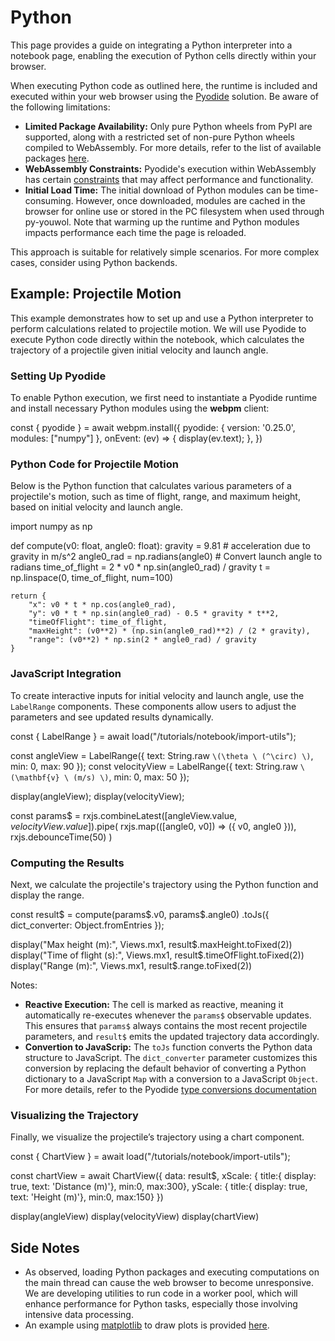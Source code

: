 
# Python

This page provides a guide on integrating a Python interpreter into a notebook page, enabling the execution of Python cells directly within your browser.

<note level='warning' label='Important'>

When executing Python code as outlined here, the runtime is included and executed within your web browser using the 
<a target="_blank" href="https://pyodide.org/en/stable/index.html">Pyodide</a> 
solution. Be aware of the following limitations:

- **Limited Package Availability:** Only pure Python wheels from PyPI are supported, along with a restricted set of 
    non-pure Python wheels compiled to WebAssembly. For more details, refer to the list of available packages
    <a target="_blank" href="https://pyodide.org/en/stable/packages.html">here</a>.
- **WebAssembly Constraints:** Pyodide's execution within WebAssembly has certain
    <a target="_blank" href="https://pyodide.org/en/stable/usage/wasm-constraints.html">constraints</a>
    that may affect performance and functionality.
- **Initial Load Time:** The initial download of Python modules can be time-consuming. 
    However, once downloaded, modules are cached in the browser for online use or stored in the PC filesystem when 
    used through py-youwol. Note that warming up the runtime and Python modules impacts performance each time
    the page is reloaded.

This approach is suitable for relatively simple scenarios. For more complex cases, consider using Python backends.
</note>

## Example: Projectile Motion

This example demonstrates how to set up and use a Python interpreter to perform calculations related to projectile
motion. We will use Pyodide to execute Python code directly within the notebook, which calculates the trajectory of a projectile given initial velocity and launch angle.

### Setting Up Pyodide

To enable Python execution, we first need to instantiate a Pyodide runtime and install necessary Python modules using
the **webpm** client:

<js-cell>
const { pyodide } = await webpm.install({
    pyodide: {
        version: '0.25.0',
        modules: ["numpy"]
    },
    onEvent: (ev) => {
        display(ev.text);
    },
})
</js-cell>

### Python Code for Projectile Motion

Below is the Python function that calculates various parameters of a projectile's motion, such as time of flight, range, and maximum height, based on initial velocity and launch angle.

<py-cell>
import numpy as np

def compute(v0: float, angle0: float):
    gravity = 9.81  # acceleration due to gravity in m/s^2
    angle0_rad = np.radians(angle0)  # Convert launch angle to radians
    time_of_flight = 2 * v0 * np.sin(angle0_rad) / gravity
    t = np.linspace(0, time_of_flight, num=100)
    
    return {
        "x": v0 * t * np.cos(angle0_rad),
        "y": v0 * t * np.sin(angle0_rad) - 0.5 * gravity * t**2,
        "timeOfFlight": time_of_flight,
        "maxHeight": (v0**2) * (np.sin(angle0_rad)**2) / (2 * gravity),
        "range": (v0**2) * np.sin(2 * angle0_rad) / gravity
    }
</py-cell>

### JavaScript Integration

To create interactive inputs for initial velocity and launch angle, use the `LabelRange` components. These components allow users to adjust the parameters and see updated results dynamically.

<js-cell>
const { LabelRange } = await load("/tutorials/notebook/import-utils");

const angleView = LabelRange({
    text: String.raw `\(\theta \ (^\circ) \)`, min: 0, max: 90
});
const velocityView = LabelRange({
    text: String.raw `\(\mathbf{v} \ (m/s) \)`, min: 0, max: 50
});

display(angleView);
display(velocityView);

const params$ = rxjs.combineLatest([angleView.value$, velocityView.value$]).pipe(
    rxjs.map(([angle0, v0]) => ({ v0, angle0 })),
    rxjs.debounceTime(50)
)
</js-cell>

### Computing the Results

Next, we calculate the projectile's trajectory using the Python function and display the range.

<js-cell reactive="true">
const result$ = compute(params$.v0, params$.angle0)
    .toJs({ dict_converter: Object.fromEntries });

display("Max height (m):", Views.mx1, result$.maxHeight.toFixed(2))
display("Time of flight (s):", Views.mx1, result$.timeOfFlight.toFixed(2))
display("Range (m):", Views.mx1, result$.range.toFixed(2))
</js-cell>

Notes:
*  **Reactive Execution:** The cell is marked as reactive, meaning it automatically re-executes whenever the `params$`
   observable updates. This ensures that `params$` always contains the most recent projectile parameters,
   and `result$` emits the updated trajectory data accordingly.
*  **Convertion to JavaScrip:** The `toJs` function converts the Python data structure to JavaScript. 
   The `dict_converter` parameter customizes this conversion by replacing the default behavior of converting a
   Python dictionary to a JavaScript `Map` with a conversion to a JavaScript `Object`. 
   For more details, refer to the Pyodide
   <a target="_blank" href="https://pyodide.org/en/stable/usage/type-conversions.html"> type conversions documentation
   </a>



### Visualizing the Trajectory

Finally, we visualize the projectile’s trajectory using a chart component.

<js-cell>
const { ChartView } = await load("/tutorials/notebook/import-utils");

const chartView = await ChartView({
    data: result$,
    xScale: { title:{ display: true, text: 'Distance (m)'}, min:0, max:300},
    yScale: { title:{ display: true, text: 'Height (m)'}, min:0, max:150}
})

display(angleView)
display(velocityView)
display(chartView)
</js-cell>

## Side Notes


*  As observed, loading Python packages and executing computations on the main thread can cause the web browser to 
become unresponsive. We are developing utilities to run code in a worker pool, which will enhance performance for 
Python tasks, especially those involving intensive data processing.
*  An example using <a target="_blank" href="https://matplotlib.org/">matplotlib</a> to draw plots is provided 
   [here](@nav/tutorials/notebook/python/matplotlib).
